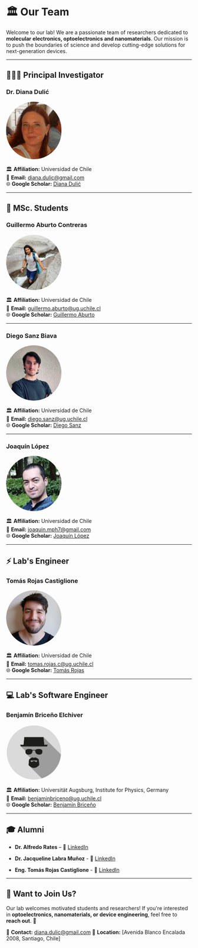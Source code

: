 # 🏛 Our Team

Welcome to our lab! We are a passionate team of researchers dedicated to **molecular electronics, optoelectronics and nanomaterials**. Our mission is to push the boundaries of science and develop cutting-edge solutions for next-generation devices.

---

## 👩🏼‍🔬 Principal Investigator

### **Dr. Diana Dulić**  
<img src="images/people/diana-dulic.png" width="150px" style="border-radius: 100px;">

🏛 **Affiliation:** Universidad de Chile  
📧 **Email:** [diana.dulic@gmail.com](mailto:diana.dulic@gmail.com)  
🌐 **Google Scholar:** [Diana Dulić](https://scholar.google.com/citations?user=6PJLDzkAAAAJ&hl=en)  

---

## 🔬 MSc. Students

### **Guillermo Aburto Contreras**  
<img src="images/people/guillermo-aburto.jpg" width="150px" style="border-radius: 100px;">  

🏛 **Affiliation:** Universidad de Chile  
📧 **Email:** [guillermo.aburto@ug.uchile.cl](mailto:guillermo.aburto@ug.uchile.cl)  
🌐 **Google Scholar:** [Guillermo Aburto](#)  

---

### **Diego Sanz Biava**  
<img src="images/people/diego-sanz.jpg" width="150px" style="border-radius: 100px;">  

🏛 **Affiliation:** Universidad de Chile  
📧 **Email:** [diego.sanz@ug.uchile.cl](mailto:diego.sanz@ug.uchile.cl)  
🌐 **Google Scholar:** [Diego Sanz](#)  

---

### **Joaquín López**  
<img src="images/people/joaquin-lopez.png" width="150px" style="border-radius: 100px;">  

🏛 **Affiliation:** Universidad de Chile  
📧 **Email:** [joaquin.mph7@gmail.com ](mailto:joaquin.mph7@gmail.com )  
🌐 **Google Scholar:** [Joaquín López](#)  

---

## ⚡ Lab's Engineer

### **Tomás Rojas Castiglione**  
<img src="images/people/tomas-rojas-castiglione.jpg" width="150px" style="border-radius: 100px;">  

🏛 **Affiliation:** Universidad de Chile  
📧 **Email:** [tomas.rojas.c@ug.uchile.cl](mailto:tomas.rojas.c@ug.uchile.cl)  
🌐 **Google Scholar:** [Tomás Rojas](https://scholar.google.com/citations?user=I7ZapO8AAAAJ&hl=en)  

---

## 💻 Lab's Software Engineer

### **Benjamín Briceño Elchiver**  
<img src="images/people/incogni.png" width="150px" style="border-radius: 100px;">  

🏛 **Affiliation:** Universität Augsburg, Institute for Physics, Germany  
📧 **Email:** [benjaminbriceno@ug.uchile.cl](mailto:benjaminbriceno@ug.uchile.cl)  
🌐 **Google Scholar:** [Benjamín Briceño](#)  

---

## 🎓 Alumni

- **Dr. Alfredo Rates** – 🔗 [LinkedIn](https://www.linkedin.com/in/alfredorates/)  

- **Dr. Jacqueline Labra Muñoz** - 🔗 [LinkedIn](https://www.linkedin.com/in/jacqueline-labra-munoz/)  

- **Eng. Tomás Rojas Castiglione** - 🔗 [LinkedIn](https://www.linkedin.com/in/tom%C3%A1s-rojas-castiglione/)  

---

## 🎯 Want to Join Us?  
Our lab welcomes motivated students and researchers! If you're interested in **optoelectronics, nanomaterials, or device engineering**, feel free to **reach out**. 🚀  

📩 **Contact:** [diana.dulic@gmail.com](mailto:diana.dulic@gmail.com)
📍 **Location:** [Avenida Blanco Encalada 2008, Santiago, Chile]  
